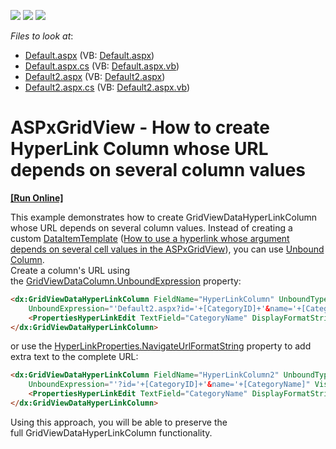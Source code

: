 <!-- default badges list -->
![](https://img.shields.io/endpoint?url=https://codecentral.devexpress.com/api/v1/VersionRange/128533696/16.2.6%2B)
[![](https://img.shields.io/badge/Open_in_DevExpress_Support_Center-FF7200?style=flat-square&logo=DevExpress&logoColor=white)](https://supportcenter.devexpress.com/ticket/details/T517626)
[![](https://img.shields.io/badge/📖_How_to_use_DevExpress_Examples-e9f6fc?style=flat-square)](https://docs.devexpress.com/GeneralInformation/403183)
<!-- default badges end -->
<!-- default file list -->
*Files to look at*:

* [Default.aspx](./CS/Default.aspx) (VB: [Default.aspx](./VB/Default.aspx))
* [Default.aspx.cs](./CS/Default.aspx.cs) (VB: [Default.aspx.vb](./VB/Default.aspx.vb))
* [Default2.aspx](./CS/Default2.aspx) (VB: [Default2.aspx](./VB/Default2.aspx))
* [Default2.aspx.cs](./CS/Default2.aspx.cs) (VB: [Default2.aspx.vb](./VB/Default2.aspx.vb))
<!-- default file list end -->
# ASPxGridView - How to create HyperLink Column whose URL depends on several column values
<!-- run online -->
**[[Run Online]](https://codecentral.devexpress.com/t517626/)**
<!-- run online end -->


This example demonstrates how to create GridViewDataHyperLinkColumn whose URL depends on several column values. Instead of creating a custom <a href="https://documentation.devexpress.com/#AspNet/DevExpressWebGridViewDataColumn_DataItemTemplatetopic">DataItemTemplate</a> (<a href="https://www.devexpress.com/Support/Center/p/E993">How to use a hyperlink whose argument depends on several cell values in the ASPxGridView</a>), you can use <a href="https://documentation.devexpress.com/#AspNet/CustomDocument16859">Unbound Column</a>.  <br>Create a column's URL using the <a href="https://documentation.devexpress.com/#AspNet/DevExpressWebGridViewDataColumn_UnboundExpressiontopic">GridViewDataColumn.UnboundExpression</a> property:<br>


```aspx
<dx:GridViewDataHyperLinkColumn FieldName="HyperLinkColumn" UnboundType="String"
    UnboundExpression="'Default2.aspx?id='+[CategoryID]+'&name='+[CategoryName]" VisibleIndex="4">
    <PropertiesHyperLinkEdit TextField="CategoryName" DisplayFormatString="Open <b>{0}<b/>"></PropertiesHyperLinkEdit>
</dx:GridViewDataHyperLinkColumn>
```


or use the <a href="https://documentation.devexpress.com/#AspNet/DevExpressWebHyperLinkProperties_NavigateUrlFormatStringtopic">HyperLinkProperties.NavigateUrlFormatString</a> property to add extra text to the complete URL:<br>


```aspx
<dx:GridViewDataHyperLinkColumn FieldName="HyperLinkColumn2" UnboundType="String"
    UnboundExpression="'?id='+[CategoryID]+'&name='+[CategoryName]" VisibleIndex="4">
    <PropertiesHyperLinkEdit TextField="CategoryName" DisplayFormatString="Open <b>{0}<b/>" NavigateUrlFormatString="Default2.aspx{0}"></PropertiesHyperLinkEdit>
</dx:GridViewDataHyperLinkColumn>
```


<p>Using this approach, you will be able to preserve the full GridViewDataHyperLinkColumn functionality. </p>

<br/>


